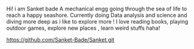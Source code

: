 Hi! i am Sanket bade 
A mechanical engg going through the sea of life to reach a happy seashore.
Currently doing Data analysis and science and diving more deep 
as i like to explore more !
I love reading books, playing outdoor games, explore new places , learn weird stuffs haha!


https://github.com/Sanket-Bade/Sanket.git

